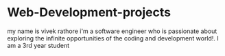 ﻿# Web-Development-projects
 my name is vivek rathore
 i'm a software engineer who is passionate about exploring the infinite opportunities of the coding and development world!.
 I am a 3rd year student
